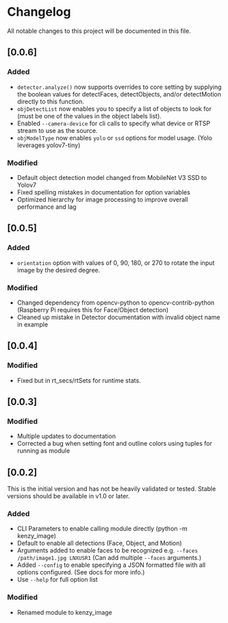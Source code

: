 # Changelog

All notable changes to this project will be documented in this file.

## [0.0.6]

### Added

- ```detector.analyze()``` now supports overrides to core setting by supplying the boolean values for detectFaces, detectObjects, and/or detectMotion directly to this function.
- ```objDetectList``` now enables you to specify a list of objects to look for (must be one of the values in the object labels list).
- Enabled ```--camera-device``` for cli calls to specify what device or RTSP stream to use as the source.
- ```objModelType``` now enables `yolo` or `ssd` options for model usage.  (Yolo leverages yolov7-tiny)

### Modified

- Default object detection model changed from MobileNet V3 SSD to Yolov7
- Fixed spelling mistakes in documentation for option variables
- Optimized hierarchy for image processing to improve overall performance and lag

## [0.0.5]

### Added

- ```orientation``` option with values of 0, 90, 180, or 270 to rotate the input image by the desired degree.

### Modified

- Changed dependency from opencv-python to opencv-contrib-python (Raspberry Pi requires this for Face/Object detection)
- Cleaned up mistake in Detector documentation with invalid object name in example

## [0.0.4]

### Modified

- Fixed but in rt_secs/rtSets for runtime stats.


## [0.0.3]

### Modified

- Multiple updates to documentation
- Corrected a bug when setting font and outline colors using tuples for running as module

## [0.0.2]

This is the initial version and has not be heavily validated or tested.  Stable versions should be available in v1.0 or later.

### Added

- CLI Parameters to enable calling module directly (python -m kenzy_image)
- Default to enable all detections (Face, Object, and Motion)
- Arguments added to enable faces to be recognized e.g. ```--faces /path/image1.jpg LNXUSR1```  (Can add multiple ```--faces``` arguments.)
- Added ```--config``` to enable specifying a JSON formatted file with all options configured.  (See docs for more info.)
- Use ```--help``` for full option list

### Modified

- Renamed module to kenzy_image